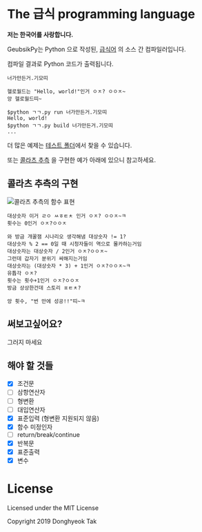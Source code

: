 # The 급식 programming language
**저는 한국어를 사랑합니다.**

GeubsikPy는 Python 으로 작성된, [급식어](https://github.com/GeubsikLang/GeubsikLangSpec) 의 소스 간 컴파일러입니다.

컴파일 결과로 Python 코드가 출력됩니다.

`너가만든거.기모띠`
```text
헬로월드는 "Hello, world!"인거 ㅇㅈ? ㅇㅇㅈ~
앙 헬로월드띠~
```

```text
$python ㄱㄱ.py run 너가만든거.기모띠
Hello, world!
$python ㄱㄱ.py build 너가만든거.기모띠
...
```

더 많은 예제는  [테스트 폴더](https://github.com/GeubsikLang/GeubsikPy/tree/master/tests)에서 찾을 수 있습니다.

또는 [콜라츠 추측](https://ko.wikipedia.org/wiki/%EC%BD%9C%EB%9D%BC%EC%B8%A0_%EC%B6%94%EC%B8%A1) 을 구현한 예가
아래에 있으니 참고하세요.

## 콜라츠 추측의 구현

![콜라츠 추측의 함수 표현](https://wikimedia.org/api/rest_v1/media/math/render/svg/ecc542a0a334586327e54f3e2501ca9832434245)
```
대상숫자 이거 ㄹㅇ ㅆㅎㅌㅊ 인거 ㅇㅈ? ㅇㅇㅈ~ㅋ
횟수는 0인거 ㅇㅈ?ㅇㅇㅈ

와 방금 개꿀잼 시나리오 생각해냄 대상숫자 != 1?
대상숫자 % 2 == 0일 때 시청자들이 역으로 몰카하는거임
대상숫자는 대상숫자 / 2인거 ㅇㅈ?ㅇㅇㅈ~
그런데 갑자기 분위기 싸해지는거임
대상숫자는 (대상숫자 * 3) + 1인거 ㅇㅈ?ㅇㅇㅈ~ㅋ
유튭각 ㅇㅈ?
횟수는 횟수+1인거 ㅇㅈ?ㅇㅇㅈ
방금 상상한건데 스토리 ㅍㅌㅊ?

앙 횟수, "번 만에 성공!!"띠~ㅋ
```

## 써보고싶어요?
그러지 마세요

## 해야 할 것들
 - [x] 조건문
 - [ ] 삼항연산자
 - [ ] 형변환
 - [ ] 대입연산자
 - [x] 표준입력 (형변환 지원되지 않음)
 - [x] 함수 미정인자
 - [ ] return/break/continue
 - [x] 반복문
 - [x] 표준출력
 - [x] 변수
 
 # License
Licensed under the MIT License

Copyright 2019 Donghyeok Tak
